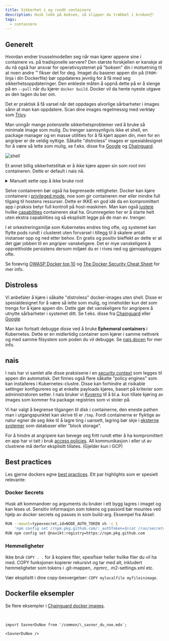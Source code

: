 ```yaml
---
title: Sikkerhet i og rundt containere
description: Husk lokk på boksen, så slipper du trøbbel i kroken📦
tags:
  - containere
---
```


## Generelt

Hvordan endrer trusselmodellen seg når man kjører appene sine i containere vs. på tradisjonelle servere? Den største forskjellen er kanskje at du nå også har ansvar for operativsystemet på "boksen" din i motsetning til at noen andre ™️ fikser det for deg. Imaget du baserer appen din på (`FROM`-linja i din Dockerfile) bør oppdateres jevnlig for å få med seg sikkerhetsoppdateringer. Den enkleste måten å oppnå dette på er å slenge på en `--pull` når du kjører `docker build`. Docker vil da hente nyeste utgave av den tagen du ber om.

Det er praktisk å få varsel når det oppdages alvorlige sårbarheter i images sånn at man kan oppdatere. Scan dine images regelmessig med verktøy som [Trivy](https://github.com/aquasecurity/trivy).

Man unngår mange potensielle sikkerhetsproblemer ved å bruke så minimale image som mulig. Du trenger sannsynligvis ikke et shell, en package manager og en masse utilities for å få kjørt appen din, men for en angriper er de veldig nyttige. Såkalte "distroless" images er spesialdesignet for å være så lette som mulig, se f.eks. disse fra [Google](https://github.com/GoogleContainerTools/distroless) og [Chainguard](https://github.com/chainguard-images).

![shell](/img/cantdont.jpg "shell")

Et annet billig sikkerhetstiltak er å ikke kjøre appen sin som root inni containeren. Dette er default i nais nå.

<details>
<summary>Manuelt sette opp å ikke bruke root</summary>

Mange images har i utgangspunktet root som eneste bruker, og vil derfor kjøre appen din som root med mindre du ber om noe annet. Fikses ved å legge noe sånn som dette inn i din `Dockerfile` (_før_ `ENTRYPOINT` og `CMD`-linjer):

```bash
RUN useradd --uid 10000 runner
USER 10000
```

</details>

Selve containeren bør også ha begrensede rettigheter. Docker kan kjøre containere i [privileged mode](https://www.docker.com/blog/docker-can-now-run-within-docker/), noe som gir containeren mer eller mindre full tilgang til hostens ressurser. Dette er IKKE en god idé da en kompromittert app i praksis betyr full kontroll på host-maskinen. Man kan også [justere](https://docs.docker.com/engine/reference/run/#runtime-privilege-and-linux-capabilities) hvilke [capabilities](https://book.hacktricks.xyz/linux-hardening/privilege-escalation/linux-capabilities) containeren skal ha. Grunnregelen her er å starte helt uten ekstra capabilities og så eksplisitt legge på de man ev. trenger.

I et orkestreringsmiljø som Kubernetes endres ting ofte, og systemet kan flytte pods rundt i clusteret uten forvarsel i tillegg til å skalere antall instanser opp og ned etter behov. En gratis og positiv bieffekt av dette er at det gjør jobben til en angriper vanskeligere. Det er mye vanskeligere å opprettholde persistens dersom miljøet du er i rives ned og gjenoppbygges ofte.

Se forøvrig [OWASP Docker top 10](https://github.com/OWASP/Docker-Security/blob/main/dist/owasp-docker-security.pdf) og [The Docker Security Cheat Sheet](https://cheatsheetseries.owasp.org/cheatsheets/Docker_Security_Cheat_Sheet.html) for mer info.

## Distroless

Vi anbefaler å kjøre i såkalte "distroless" docker-images uten shell. Disse er spesialdesignet for å være så lette som mulig, og inneholder kun det som trengs for å kjøre appen din. Dette gjør det vanskeligere for angripere å utnytte sårbarheter i systemet ditt. Se f.eks. disse fra [Chainguard](https://github.com/chainguard-images) eller [Google](https://github.com/GoogleContainerTools/distroless)

Man kan fortsatt debugge disse ved å bruke **Ephemeral containers** i Kubernetes. Dette er en midlertidig container som kjører i samme nettverk og med samme filsystem som poden du vil debugge. Se [nais docen](https://docs.nais.io/workloads/how-to/debugging/?h=ephemeral#kubectl-debug) for mer info.

## nais

I nais har vi samlet alle disse praksisene i en [security context](https://docs.nais.io/workloads/reference/container-security/index.html) som legges til appen din automatisk.
Det finnes også flere såkalte "policy engines" som kan installeres i Kubernetes-clustre.
Disse kan forhindre at risikable settinger konfigureres og at enkelte payloads kjøres, basert på kriterier som administratoren setter.
I nais bruker vi [Kyverno](https://kyverno.io/) til å bl.a. kun tillate kjøring av images som kommer fra package registries som vi stoler på.

Vi har valgt å begrense tilgangen til disk i containerne, den eneste pathen man i utgangspunktet kan skrive til er `/tmp`. Fordi containerne er flyktige av natur egner de seg ikke til å lagre ting i uansett, lagring bør skje i [eksterne systemer](https://doc.nais.io/persistence/responsibilities/) som databaser eller "block storage".

For å hindre at angripere kan bevege seg fritt rundt etter å ha kompromittert en app har vi tatt i bruk [access policies](https://doc.nais.io/nais-application/access-policy/). All kommunikasjon i eller ut av clustrene må derfor eksplisitt tillates. (Gjelder kun i GCP)

## Best practices

Les gjerne dockers egne [best practices](https://docs.docker.com/build/building/best-practices/).
Ett par highlights som er spesielt relevante:

### Docker Secrets

Husk att kommandoer og arguments du bruker i ett bygg lagres i imaget og kan leses ut. Sensitiv informasjon som tokens og passord bør mountes ved hjelp av docker secrets og passes in som build-arg.
Eksempel fra Aksel:

```bash
RUN --mount=type=secret,id=NODE_AUTH_TOKEN sh -c \
    'npm config set //npm.pkg.github.com/:_authToken=$(cat /run/secrets/NODE_AUTH_TOKEN)'
RUN npm config set @navikt:registry=https://npm.pkg.github.com
```

### Hemmeligheter

Ikke bruk `COPY . .` for å kopiere filer, spesifiser heller hvilke filer du vil ha med. COPY funksjonen kopierer rekursivt og tar med alt, inkludert hemmeligheter som tokens i .git-mappen, .npmrc, .m2-settings.xml etc.

Vær eksplisitt i dine copy-besvergelser: `COPY mylocalfile myfileinimage`.

## Dockerfile eksempler

Se flere eksempler i [Chainguard docker images](/docs/verktoy/chainguard-dockerimages).

<br />

```mdx-code-block
import SavnerDuNoe from '/common/\_savner_du_noe.mdx';

<SavnerDuNoe />
```
